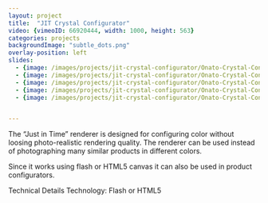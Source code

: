 ```yaml
---
layout: project
title:  "JIT Crystal Configurator"
video: {vimeoID: 66920444, width: 1000, height: 563}
categories: projects
backgroundImage: "subtle_dots.png"
overlay-position: left
slides:
  - {image: /images/projects/jit-crystal-configurator/Onato-Crystal-Configurator-Overview.jpg, title: "Onato Crystal Configurator Overview"}
  - {image: /images/projects/jit-crystal-configurator/Onato-Crystal-Configurator-Blue.jpg, title: "Onato Crystal Configurator Blue"}
  - {image: /images/projects/jit-crystal-configurator/Onato-Crystal-Configurator-Dark-Effect.jpg, title: "Onato Crystal Configurator Dark with Effect"}
  - {image: /images/projects/jit-crystal-configurator/Onato-Crystal-Configurator-Opaque.jpg, title: "Onato Crystal Configurator Opaque"}
  - {image: /images/projects/jit-crystal-configurator/Onato-Crystal-Configurator-Black-BG.jpg, title: "Onato Crystal Configurator with a Black Background"}


---
```

The “Just in Time” renderer is designed for configuring color without loosing photo-realistic rendering quality. The renderer can be used instead of photographing many similar products in different colors.

Since it works using flash or HTML5 canvas it can also be used in product configurators.

Technical Details
Technology: Flash or HTML5

